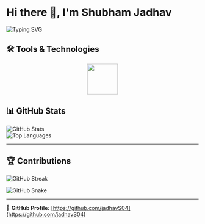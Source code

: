 # Hi there 👋, I'm Shubham Jadhav  

[![Typing SVG](https://readme-typing-svg.herokuapp.com?size=24&color=FF5733&center=true&vCenter=true&width=600&lines=AI+%26+Data+Science;Machine+Learning+%7C+Deep+Learning;Data+Visualization+%7C+NLP)](https://git.io/typing-svg)  




## 🛠️ Tools & Technologies

<p align="center">
  <img src="https://skillicons.dev/icons?i=python,r,c,cpp,html,css,js,php,java,tensorflow,pytorch,keras,sklearn,powerbi,mysql,numpy,pandas,matplotlib,seaborn,sklearn,tensorflow,pytorch,keras,upyter,colab,anaconda,kaggle,streamlit,arduino,raspberrypi,linux,vscode" height="80" />
</p>



## 📊 GitHub Stats  

![GitHub Stats](https://github-readme-stats.vercel.app/api?username=jadhavS04&show_icons=true&theme=radical)  
![Top Languages](https://github-readme-stats.vercel.app/api/top-langs/?username=jadhavS04&layout=compact&theme=radical)  

---

## 🏆 Contributions  

![GitHub Streak](https://github-readme-streak-stats.herokuapp.com?user=jadhavS04&theme=radical)  

![GitHub Snake](https://github.com/jadhavS04/jadhavS04/blob/main/github-contribution-grid-snake.svg)


---

🔗 **GitHub Profile:** [https://github.com/jadhavS04](https://github.com/jadhavS04)

